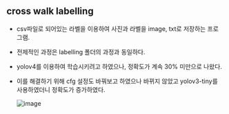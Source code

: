 
## cross walk labelling  
- csv파일로 되어있는 라벨을 이용하여 사진과 라벨을 image, txt로 저장하는 프로그램.  
- 전제적인 과정은 labelling 폴더의 과정과 동일하다.  
  
  
- yolov4를 이용하여 학습시키려고 하였으나, 정확도가 계속 30% 미만으로 나왔다.  
- 이를 해결하기 위해 cfg 설정도 바꿔보고 하였으나 바뀌지 않았고 yolov3-tiny를 사용하였더니 정확도가 증가하였다.  
  
  ![image](https://user-images.githubusercontent.com/34594339/90594971-bc0fad00-e226-11ea-90c5-a1cd11f30f0e.png)  



